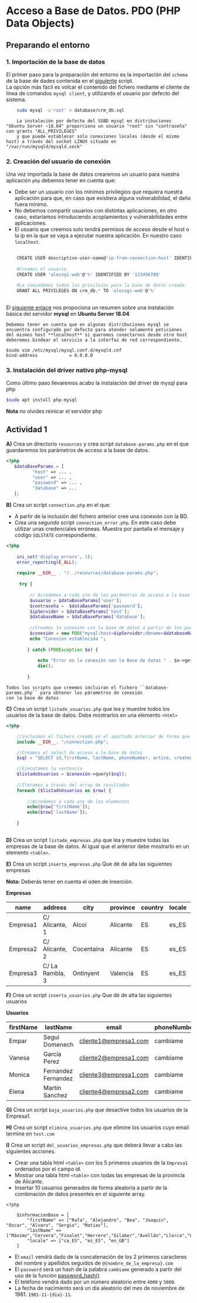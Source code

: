 # Acceso a Base de Datos. PDO (PHP Data Objects)

## Preparando el entorno

### 1. Importación de la base de datos
 El primer paso para la preparación del entorno es la importación del ``schema`` de la base de dades contenida en el [siguiente](/database/crm_db.sql) script.  
La opción más fácil es volcar el contenido del fichero mediante el cliente de línea de comandos ``mysql client``, y utilizando el usuario por defecto del sistema.

```bash
    sudo mysql -u'root' < database/crm_db.sql 
```

~~~
    La instalación por defecto del SGBD mysql en distribuciones "Ubuntu Server ~18.04" proporciona un usuario "root" sin "contraseña" con grants "ALL_PRIVILEGES"
    y que puede establecer solo conexiones locales (desde el mismo host) a través del socket LINUX situado en "/var/run/mysqld/mysqld.sock"
~~~

### 2. Creación del usuario de conexión
Una vez importada la base de datos crearemos un usuario para nuestra aplicación ``php`` debemos tener en cuenta que:
- Debe ser un usuario con los mínimos privilegios que requiera nuestra aplicación para que, en caso que existiera alguna vulnerabilidad,
 el daño fuera mínimo.
- No debemos compartir usuarios con distintas aplicaciones, en otro caso, estariamos introduciendo acoplamientos y vulnerabilidades
entre aplicaciones.
- El usuario que creemos solo tendrá permisos de acceso desde el host o la ip en la que se vaya a ejecutar nuestra aplicación. En nuestro
caso ``localhost``.

```bash
  
    CREATE USER descriptive-user-name@'ip-from-connection-host' IDENTIFIED BY 'strong-password';
    
    #Creamos el usuario
    CREATE USER 'alecogi-web'@'%' IDENTIFIED BY '123456789'
    
    #Le concedemos todos los privileios para la base de datos creada
    GRANT ALL PRIVILEGES ON crm_db.* TO 'alecogi-web'@'%'
    
```

El [siguiente enlace](https://www.digitalocean.com/community/tutorials/como-instalar-mysql-en-ubuntu-18-04-es) nos propociona un resumen sobre una instalación básica del servidor **mysql** en **Ubuntu Server 18.04**

~~~
Debemos tener en cuenta que en algunas distribuciones mysql se encuentra configurado por defecto para atender solamente peticiones
del mismos host **localhost** si queremos conectarnos desde otro host deberemos bindear el servicio a la interfaz de red correspondiente.

$sudo vim /etc/mysql/mysql.conf.d/mysqld.cnf
bind-address            = 0.0.0.0
~~~

### 3. Instalación del driver nativo php-mysql

Como último paso llevaremos acabo la instalación del driver de mysql para php
```bash
$sudo apt install php-mysql
```
**Nota** no olvides reinicar el servidor php

## Actividad 1

**A)** Crea un directorio ``resources`` y crea script ``database-params.php`` en el que guardaremos los parámetros de acceso a la base de datos.

```php
<?php
   $dataBaseParams = [
          "host" => ... ,
          "user" => ... ,
          "password" => ... ,
          "database" => ...
   ]; 
```
**B)** Crea un script ``connection.php`` en el que:
  - A partir de la inclusión del fichero anterior cree una conexión con la BD.
  - Crea una segundo script ``connection_error.php``. En este caso debe utilizar unas credenciales erróneas.
    Muestra por pantalla el mensaje y código ``SQLSTATE`` correspondiente.
 
```php
<?php   
    
    ini_set('display_errors', 1);
    error_reporting(E_ALL);
    
    require __DIR__ . "/../resources/database-params.php";
    
     try {
    
         // Accedemos a cada uno de los parámetros de acceso a la base de datos
         $usuario = $dataBaseParams['user'];
         $contraseña =  $dataBaseParams['password'];
         $ipServidor = $dataBaseParams['host'];
         $databaseName = $dataBaseParams['database'];
         
         //Creamos la conexión con la base de datos a partir de los parámetros leidos
         $conexión = new PDO("mysql:host=$ipServidor;dbname=$databaseName", $usuario, $contraseña);
         echo "Conexion establecida ";
    
        } catch (PDOException $e) {
   
            echo "Error en la conexión con la Base de datos " . $e->getMessage() . "<br/>";
            die();
    
        }
```
~~~
Todos los scripts que creemos incluiran el fichero ``database-params.php`` para obtener los párametros de conexión
con la base de datos
~~~

**C)** Crea un script ``listado_usuarios.php`` que lea y muestre todos los usuarios de la base de datos. Debe mostrarlos
 en una elemento ``<html>``

```php
<?php  

    //incluimos el fichero creado en el apartado anterior de forma que ya disponemos de una conexión a la BD
    include __DIR__. "/connection.php";

    //Creamos el select de acceso a la base de datos
    $sql = "SELECT id,firstName, lastName, phoneNumber, active, createdOn FROM User";

    //Ejecutamos la sentencia
    $listadoUsuarios = $conexión->query($sql);
    
    //Iteramos a través del array de resultados
    foreach ($listadoUsuarios as $row) {
        
        //Accedemos a cada uno de los elementos
        echo($row['firstName']);
        echo($row['lastName']);
        
    }
    
```

**D)** Crea un script ``listado_empresas.php`` que lea y muestre todas las empresas de la base de datos. Al igual que el 
anterior debe mostrarlo en un elemento ```<table>```.

**E)** Crea un script ``inserta_empresas.php`` Que dé de alta las siguientes empresas

**Nota:** Deberás tener en cuenta el oden de inserción.

**Empresas**

| name | address | city | province | country | locale | nif | status | 
|---|---|---|---|---|---|---|---|
| Empresa1 | C/ Alicante, 1 | Alcoi | Alicante | ES | es_ES | 21543341R | 1 |
| Empresa2 | C/ Alicante, 2 | Cocentaina | Alicante | ES | es_ES | 11543341R | 1 |
| Empresa3 | C/ La Rambla, 3 | Ontinyent | Valencia | ES | es_ES | 41543341R | 1 |

**F)** Crea un script ``inserta_usuarios.php`` Que dé de alta las siguientes usuarios

**Usuarios**

| firstName | lastName  | email  | phoneNumber | password | locale | Enterprise | birthday |
|---|---|---|---|---|---|---|---|
| Empar | Seguí Domenech | cliente1@empresa1.com  | cambiame | 111111111 | ca_ES | Empresa1 | 1990-01-08 |
| Vanesa | García Perez  | cliente2@empresa1.com  |  cambiame | 222222222  | es_ES | Empresa1 | 1984-08-02 | 
| Monica  | Fernandez Fernandez | cliente3@empresa1.com  | cambiame | 333333333 | en_GB | Empresa1 | 1980-08-02 |
| Elena  | Martín Sanchez  | cliente4@empresa2.com  | cambiame  | 444444444 | en_US | Empresa1 | 1994-08-02 |

**G)** Crea un script ``baja_usuarios.php`` que desactive todos los usuarios de la Empresa1.

**H)** Crea un script ``elimina_usuarios.php`` que elimine los usuarios cuyo email termine en ``test.com``

**I)** Crea un script ``dml_usuarios_empresas.php`` que deberá llevar a cabo las siguientes acciones.

- Crear una tabla html `<table>` con los 5 primeros usuarios de la `Empresa1` ordenados por el campo id.
- Mostrar una tabla html `<table>` con todas las empresas de la provincia de Alicante.
- Insertar 10 usuarios generados de forma aleatoria a partir de la combinación de datos presentes en el siguiente array.

```
<?php
    
    $informacionBase = [
        "firstName" => ["Rafa", "Alejandro", "Bea", "Joaquin", "Oscar", "Alvaro", "Sergio", "Matias"],
        "lastName" => ["Máximo","Cervera","Finalet","Herrero","Gilaber","Avellán","Llorca","Lucas","Millan"],
        "locale" => ["ca_ES", "es_ES", "en_GB"]
    ]
```

- El `email` vendrà dado de la concatenación de los 2 primeros caracteres del nombre y apellidos seguidos de
 `@{nombre_de_la_empresa}.com` 
- El `password` será un hash de la palabra `cambiame` generado a partir del uso de la función [password_hash()](https://www.php.net/manual/es/function.password-hash.php)
- El teléfono vendrá dado por un número aleatorio entre `4000` y `5000`.
- La fecha de nacimiento será un día aleatorio del mes de noviembre de 1981. `1981-11-{dia}-11`.
